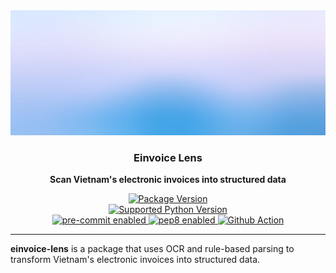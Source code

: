 <div align="center">
  <a href="https://github.com/thuyetbao/einvoice-lens.git">
    <img src="docs/assets/images/banner.png" alt="Package Banner" height="200" width="100%">
  </a>
</div>

<div align="center">
  <h3>Einvoice Lens</h3>
  <p><b>Scan Vietnam's electronic invoices into structured data</b></p>
</div>

<div align="center">
  <a href="https://github.com/thuyetbao/einvoice-lens.git" target="_blank">
    <img src="https://img.shields.io/pypi/v/einvoice_lens.svg?logo=pypi" alt="Package Version">
  </a>
</div>

<div align="center">
  <a href="https://www.python.org/" target="_blank">
    <img src="https://img.shields.io/pypi/pyversions/einvoice_lens.svg?logo=python" alt="Supported Python Version">
  </a>
  <br>
  <a href="https://pre-commit.com/" target="_blank">
    <img src="https://img.shields.io/badge/pre--commit-enabled-teal?logo=pre-commit" alt="pre-commit enabled">
  </a>
  <a href="https://pre-commit.com/" target="_blank">
    <img src="https://img.shields.io/badge/pep8-enabled-teal?logo=python" alt="pep8 enabled">
  </a>
  <a href="https://github.com/features/actions" target="_blank">
    <img src="https://img.shields.io/badge/cicd-github--action-teal?logo=github-actions" alt="Github Action">
  </a>
</div>

---

**einvoice-lens** is a package that uses OCR and rule-based parsing to transform Vietnam's electronic invoices into structured data.
